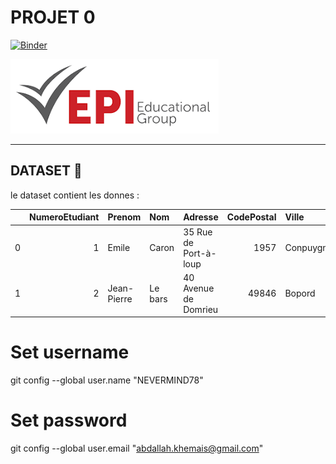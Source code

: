# PROJET 0


[![Binder](https://mybinder.org/badge_logo.svg)](https://mybinder.org/v2/gh/nevermind78/PROJETBLANC/master)

<img src="/img/logo.png">

----------------------------

## DATASET :file_folder:
le dataset contient 
les donnes : 

|    |   NumeroEtudiant | Prenom      | Nom     | Adresse               |   CodePostal | Ville       |   TelephoneFixe |   TelephonePortable |
|---:|-----------------:|:------------|:--------|:----------------------|-------------:|:------------|----------------:|--------------------:|
|  0 |                1 | Emile       | Caron   | 35 Rue de Port-à-loup |         1957 | Conpuygnuse |       457943774 |           783088145 |
|  1 |                2 | Jean-Pierre | Le bars | 40 Avenue de Domrieu  |        49846 | Bopord      |       301048989 |           768998409 |

# Set username
git config --global user.name "NEVERMIND78"
# Set password
git config --global user.email "abdallah.khemais@gmail.com"

